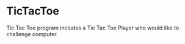 # TicTacToe
Tic Tac Toe program includes a Tic Tac Toe Player who would like to challenge computer.
